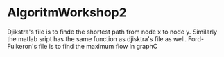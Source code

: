 # AlgoritmWorkshop2
Djikstra's file is to finde the shortest path from node x to node y.
Similarly the matlab sript has the same function as djisktra's file as well.
Ford-Fulkeron's file is to find the maximum flow in graphC
